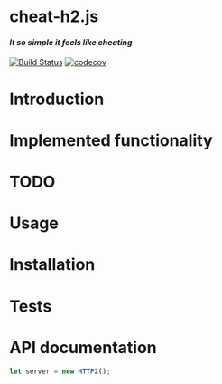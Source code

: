 # cheat-h2.js
#### _It so simple it feels like cheating_
[![Build Status](https://travis-ci.org/andham97/cheat-js.svg?branch=master)](https://travis-ci.org/andham97/cheat-js)
[![codecov](https://codecov.io/gh/andham97/cheat-js/branch/master/graph/badge.svg)](https://codecov.io/gh/andham97/cheat-js)

# Introduction

# Implemented functionality

# TODO

# Usage

# Installation

# Tests

# API documentation
```javascript
let server = new HTTP2();
```
